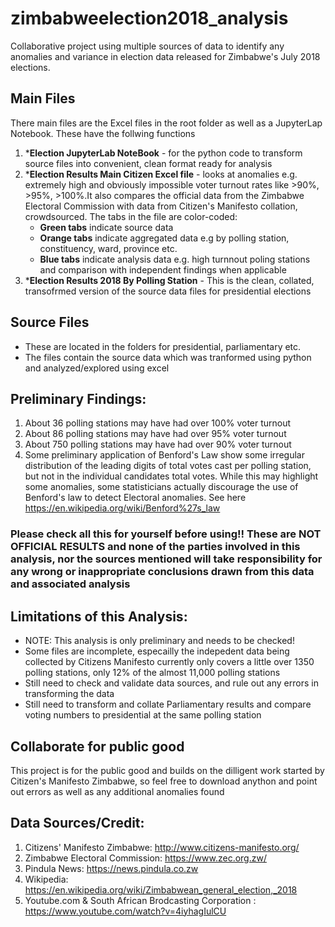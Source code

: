 # zimbabweelection2018_analysis
Collaborative project using multiple sources of data to identify any anomalies and variance in election data released for Zimbabwe's July 2018 elections.

## Main Files
There main files are the Excel files in the root folder as well as a JupyterLap Notebook. These have the follwing functions
1. ***Election JupyterLab NoteBook** - for the python code to transform source files into convenient, clean format ready for analysis
2. ***Election Results Main Citizen Excel file** - looks at anomalies e.g. extremely high and obviously impossible voter turnout rates like >90%, >95%, >100%.It also compares the official data from the Zimbabwe Electoral Commission with data from Citizen's Manifesto collation, crowdsourced. The tabs in the file are color-coded: 
      - **Green tabs** indicate source data
      - **Orange tabs** indicate aggregated data e.g by polling station, constituency, ward, province etc.
      - **Blue tabs** indicate analysis data e.g. high turnnout poling stations and comparison with independent findings when applicable
3. ***Election Results 2018 By Polling Station** - This is the clean, collated, transofrmed version of the source data files for presidential elections

## Source Files
- These are located in the folders for presidential, parliamentary etc.
- The files contain the source data which was tranformed using python and analyzed/explored using excel 

## Preliminary Findings:
1. About 36 polling stations may have had over 100% voter turnout
2. About 86 polling stations may have had over 95% voter turnout
3. About 750 polling stations may have had over 90% voter turnout
4. Some preliminary application of Benford's Law show some irregular distribution of the leading digits of total votes cast per polling station, but not in the individual candidates total votes. While this may highlight some anomalies, some statisticians actually discourage the use of Benford's law to detect Electoral anomalies. See here https://en.wikipedia.org/wiki/Benford%27s_law
### Please check all this for yourself before using!! These are NOT OFFICIAL RESULTS and none of the parties involved in this analysis, nor the sources mentioned will take responsibility for any wrong or inappropriate conclusions drawn from this data and associated analysis



## Limitations of this Analysis:
- NOTE: This analysis is only preliminary and needs to be checked!
- Some files are incomplete, especailly the indepedent data being collected by Citizens Manifesto currently only covers a little over 1350 polling stations, only 12% of the almost 11,000 polling stations
- Still need to check and validate data sources, and rule out any errors in transforming the data
- Still need to transform and collate Parliamentary results and compare voting numbers to presidential at the same polling station

## Collaborate for public good 
This project is for the public good and builds on the dilligent work started by Citizen's Manifesto Zimbabwe, so feel free to download anython and point out errors as well as any additional anomalies found

## Data Sources/Credit:
1. Citizens' Manifesto Zimbabwe: http://www.citizens-manifesto.org/
2. Zimbabwe Electoral Commission: https://www.zec.org.zw/
3. Pindula News: https://news.pindula.co.zw
4. Wikipedia: https://en.wikipedia.org/wiki/Zimbabwean_general_election,_2018
5. Youtube.com & South African Brodcasting Corporation : https://www.youtube.com/watch?v=4iyhagIulCU
